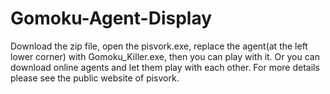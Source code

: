 # Gomoku-Agent-Display
  Download the zip file, open the pisvork.exe, replace the agent(at the left lower corner) with Gomoku_Killer.exe, then you can play with it. 
  Or you can download online agents and let them play with each other. For more details please see the public website of pisvork. 
